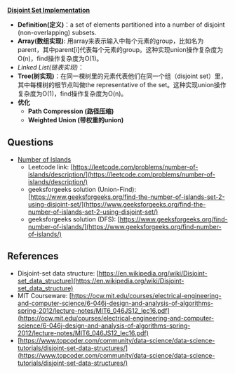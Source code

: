 [**Disjoint Set Implementation**](DisjointSet.py)
- **Definition(定义)**：a set of elements partitioned into a number of disjoint (non-overlapping) subsets.
- **Array(数组实现)**: 用array来表示输入中每个元素的group，比如名为parent，其中parent[i]代表每个元素的group。这种实现union操作复杂度为O(n)，find操作复杂度为O(1)。
- *Linked List(链表实现)*：
- **Tree(树实现)**：在同一棵树里的元素代表他们在同一个组（disjoint set）里，其中每棵树的根节点叫做the representative of the set。这种实现union操作复杂度为O(1)，find操作复杂度为O(n)。
- **优化**
    - **Path Compression (路径压缩)**
    - **Weighted Union (带权重的union)** 

## Questions
- [Number of Islands](NumberOfIslands.py)
    - Leetcode link: [https://leetcode.com/problems/number-of-islands/description/](https://leetcode.com/problems/number-of-islands/description/)
    - geeksforgeeks solution (Union-Find): [https://www.geeksforgeeks.org/find-the-number-of-islands-set-2-using-disjoint-set/](https://www.geeksforgeeks.org/find-the-number-of-islands-set-2-using-disjoint-set/)
    - geeksforgeeks solution (DFS): [https://www.geeksforgeeks.org/find-number-of-islands/](https://www.geeksforgeeks.org/find-number-of-islands/)


## References
- Disjoint-set data structure: [https://en.wikipedia.org/wiki/Disjoint-set_data_structure](https://en.wikipedia.org/wiki/Disjoint-set_data_structure)
- MIT Courseware: [https://ocw.mit.edu/courses/electrical-engineering-and-computer-science/6-046j-design-and-analysis-of-algorithms-spring-2012/lecture-notes/MIT6_046JS12_lec16.pdf](https://ocw.mit.edu/courses/electrical-engineering-and-computer-science/6-046j-design-and-analysis-of-algorithms-spring-2012/lecture-notes/MIT6_046JS12_lec16.pdf)
- [https://www.topcoder.com/community/data-science/data-science-tutorials/disjoint-set-data-structures/](https://www.topcoder.com/community/data-science/data-science-tutorials/disjoint-set-data-structures/)
